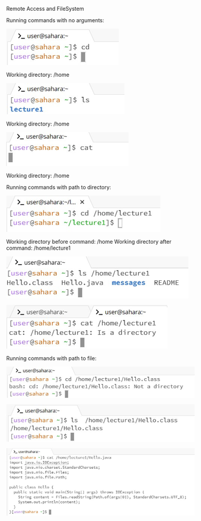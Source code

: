 Remote Access and FileSystem



Running commands with no arguments:

![Image](CD.jpg)

Working directory: /home

![Image](LS.jpg)

Working directory: /home

![Image](CAT.jpg)

Working directory: /home

Running commands with path to directory:

![Image](CDdirectory.jpg)

Working directory before command: /home
Working directory after command: /home/lecture1

![Image](LSdirectory.jpg)

![Image](CATdirectory.jpg)

Running commands with path to file:

![Image](CDfile.jpg)

![Image](LSfile.jpg)

![Image](CATfile.jpg)
